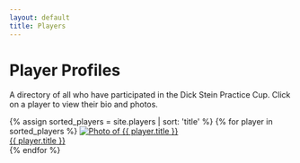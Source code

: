 ```yaml
---
layout: default
title: Players
---
```

<h1>Player Profiles</h1>

<div class="content-card">
    <p>A directory of all who have participated in the Dick Stein Practice Cup. Click on a player to view their bio and photos.</p>
    <div class="gallery">
        {% assign sorted_players = site.players | sort: 'title' %}
        {% for player in sorted_players %}
        <a href="{{ player.url | relative_url }}" class="gallery-player-card">
            <img src="{{ player.image | relative_url }}" alt="Photo of {{ player.title }}">
            <div class="player-name-overlay">{{ player.title }}</div>
        </a>
        {% endfor %}
    </div>
</div>
